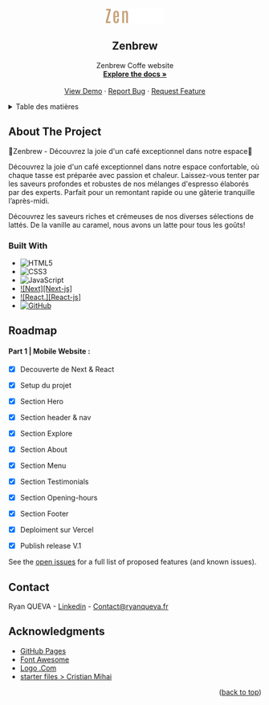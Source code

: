 <a name="readme-top"></a>

<!-- PROJECT LOGO -->
<br />
<div align="center">
  <a href="https://github.com/beloow/Zenbrew">
    <img src="public/assets/logo.svg" alt="Logo" width="117" height="30">
  </a>

  <h2 align="center">Zenbrew</h2>

  <p align="center">
    Zenbrew Coffe website
    <br />
    <a href="https://github.com/beloow/Zenbrew/index.html"><strong>Explore the docs »</strong></a>
    <br />
    <br />
    <a href="https://zenbrew-alpha.vercel.app/" target="_blank">View Demo</a>
    ·
    <a href="https://github.com/beloow/Zenbrew/issues">Report Bug</a>
    ·
    <a href="https://github.com/beloow/Zenbrew/issues">Request Feature</a>
  </p>
</div>



<!-- TABLE OF CONTENTS -->
<details>
  <summary>Table des matières</summary>
  <ol>
    <li>
      <a href="#about-the-project">About The Project</a>
      <ul>
        <li><a href="#built-with">Built With</a></li>
      </ul>
    </li>
    <li><a href="#roadmap">Roadmap</a></li>
    <li><a href="#contact">Contact</a></li>
    <li><a href="#acknowledgments">Acknowledgments</a></li>
  </ol>
</details>



<!-- ABOUT THE PROJECT -->
## About The Project


🌟Zenbrew - Découvrez la joie d'un café exceptionnel dans notre espace🌟 

Découvrez la joie d'un café exceptionnel dans notre espace confortable, où chaque tasse est préparée avec passion et chaleur. Laissez-vous tenter par les saveurs profondes et robustes de nos mélanges d'espresso élaborés par des experts. Parfait pour un remontant rapide ou une gâterie tranquille l’après-midi.

Découvrez les saveurs riches et crémeuses de nos diverses sélections de lattés. De la vanille au caramel, nous avons un latte pour tous les goûts!


### Built With

* ![HTML5][html5.com]
* ![CSS3][css3.com]
* ![JavaScript][javascript.com]
* [![Next][Next-js]][Next-url]
* [![React.][React-js]][React-url]
* [![GitHub][github.com]][github-url]


<!-- ROADMAP -->
## Roadmap

#### Part 1 | Mobile Website :

- [x] Decouverte de Next & React
- [x] Setup du projet
- [x] Section Hero
- [x] Section header & nav
- [x] Section Explore
- [x] Section About
- [x] Section Menu
- [x] Section Testimonials
- [x] Section Opening-hours
- [x] Section Footer
- [x] Deploiment sur Vercel
- [X] Publish release V.1


See the [open issues](https://github.com/beloow/Grilli-restaurant/issues) for a full list of proposed features (and known issues).



<!-- CONTACT -->
## Contact

Ryan QUEVA - [Linkedin](https://www.linkedin.com/in/ryan-queva) - Contact@ryanqueva.fr




<!-- ACKNOWLEDGMENTS -->
## Acknowledgments

* [GitHub Pages](https://pages.github.com)
* [Font Awesome](https://fontawesome.com)
* [Logo .Com](https://logo.com/)
* [starter files > Cristian Mihai](https://www.youtube.com/@cristianmihai01)


<p align="right">(<a href="#readme-top">back to top</a>)</p>



<!-- MARKDOWN LINKS & IMAGES -->
<!-- https://www.markdownguide.org/basic-syntax/#reference-style-links -->
[contributors-shield]: https://img.shields.io/github/contributors/othneildrew/Best-README-Template.svg?style=for-the-badge
[contributors-url]: https://github.com/beloow/ryanqueva.fr/contributors
[forks-shield]: https://img.shields.io/github/forks/othneildrew/Best-README-Template.svg?style=for-the-badge
[forks-url]: https://github.com/beloow/ryanqueva.fr/network/members
[stars-shield]: https://img.shields.io/github/stars/othneildrew/Best-README-Template.svg?style=for-the-badge
[stars-url]: https://github.com/othneildrew/Best-README-Template/stargazers
[issues-shield]: https://img.shields.io/github/issues/othneildrew/Best-README-Template.svg?style=for-the-badge
[issues-url]: https://github.com/othneildrew/Best-README-Template/issues
[license-shield]: https://img.shields.io/github/license/othneildrew/Best-README-Template.svg?style=for-the-badge
[license-url]: https://github.com/othneildrew/Best-README-Template/blob/master/LICENSE.txt
[linkedin-shield]: https://img.shields.io/badge/-LinkedIn-black.svg?style=for-the-badge&logo=linkedin&colorB=555
[linkedin-url]: https://www.linkedin.com/in/ryan-queva
[product-screenshot]: resources/img/icon.png
[Next.js]: https://img.shields.io/badge/next.js-000000?style=for-the-badge&logo=nextdotjs&logoColor=white
[Next-url]: https://nextjs.org/
[React.js]: https://img.shields.io/badge/React-20232A?style=for-the-badge&logo=react&logoColor=61DAFB
[React-url]: https://reactjs.org/
[Vue.js]: https://img.shields.io/badge/Vue.js-35495E?style=for-the-badge&logo=vuedotjs&logoColor=4FC08D
[Vue-url]: https://vuejs.org/
[Angular.io]: https://img.shields.io/badge/Angular-DD0031?style=for-the-badge&logo=angular&logoColor=white
[Angular-url]: https://angular.io/
[Svelte.dev]: https://img.shields.io/badge/Svelte-4A4A55?style=for-the-badge&logo=svelte&logoColor=FF3E00
[Svelte-url]: https://svelte.dev/
[Laravel.com]: https://img.shields.io/badge/Laravel-FF2D20?style=for-the-badge&logo=laravel&logoColor=white
[Laravel-url]: https://laravel.com
[Bootstrap.com]: https://img.shields.io/badge/Bootstrap-563D7C?style=for-the-badge&logo=bootstrap&logoColor=white
[Bootstrap-url]: https://getbootstrap.com
[JQuery.com]: https://img.shields.io/badge/jQuery-0769AD?style=for-the-badge&logo=jquery&logoColor=white
[JQuery-url]: https://jquery.com 
[figma.com]: https://img.shields.io/badge/figma-%23F24E1E.svg?style=for-the-badge&logo=figma&logoColor=white
[figma-url]: https://www.figma.com/
[github.com]: https://img.shields.io/badge/github-%23121011.svg?style=for-the-badge&logo=github&logoColor=white
[github-url]: https://www.github.com/
[html5.com]: https://img.shields.io/badge/html5-%23E34F26.svg?style=for-the-badge&logo=html5&logoColor=white
[css3.com]: https://img.shields.io/badge/css3-%231572B6.svg?style=for-the-badge&logo=css3&logoColor=white
[javascript.com]: https://img.shields.io/badge/javascript-%23323330.svg?style=for-the-badge&logo=javascript&logoColor=%23F7DF1E
